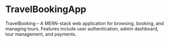 # TravelBookingApp
TravelBooking – A MERN-stack web application for browsing, booking, and managing tours. Features include user authentication, admin dashboard, tour management, and payments.
